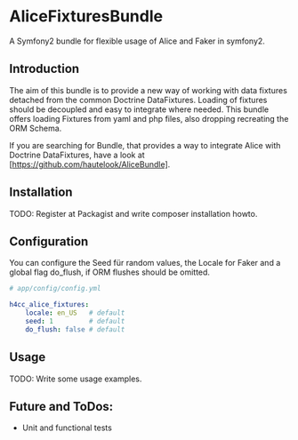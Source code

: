 AliceFixturesBundle
===================

A Symfony2 bundle for flexible usage of Alice and Faker in symfony2.

## Introduction

The aim of this bundle is to provide a new way of working with data fixtures detached from the common Doctrine DataFixtures.
Loading of fixtures should be decoupled and easy to integrate where needed.
This bundle offers loading Fixtures from yaml and php files, also dropping recreating the ORM Schema.

If you are searching for Bundle, that provides a way to integrate Alice with Doctrine DataFixtures, have a look at [https://github.com/hautelook/AliceBundle].

## Installation

TODO: Register at Packagist and write composer installation howto.


## Configuration

You can configure the Seed für random values, the Locale for Faker and a global flag do_flush, if ORM flushes should be omitted.

```yaml
# app/config/config.yml

h4cc_alice_fixtures:
    locale: en_US   # default
    seed: 1         # default
    do_flush: false # default
```

## Usage

TODO: Write some usage examples.


## Future and ToDos:

- Unit and functional tests